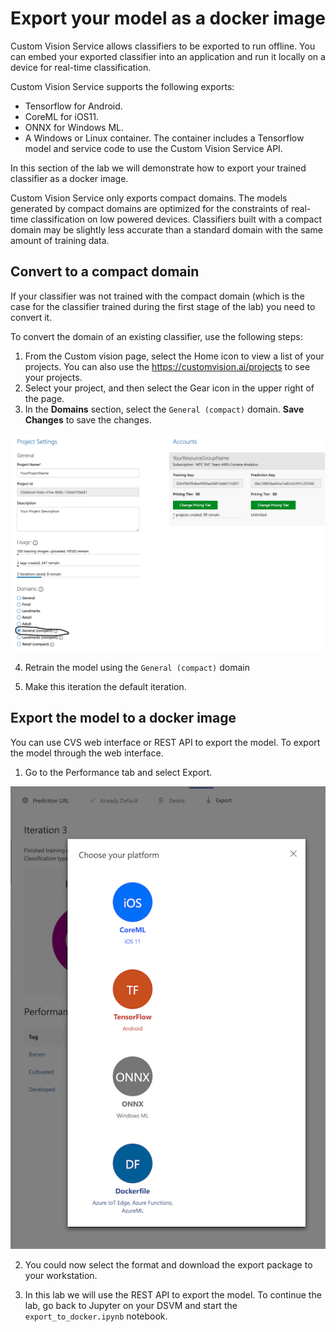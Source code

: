 # Export your model as a docker image
Custom Vision Service allows classifiers to be exported to run offline. You can embed your exported classifier into an application and run it locally on a device for real-time classification.

Custom Vision Service supports the following exports:

- Tensorflow for Android.
- CoreML for iOS11.
- ONNX for Windows ML.
- A Windows or Linux container. The container includes a Tensorflow model and service code to use the Custom Vision Service API.

In this section of the lab we will demonstrate how to export your trained classifier as a docker image.

Custom Vision Service only exports compact domains. The models generated by compact domains are optimized for the constraints of real-time classification on low powered devices. Classifiers built with a compact domain may be slightly less accurate than a standard domain with the same amount of training data.

## Convert to a compact domain

If your classifier was not trained with the compact domain (which is the case for the classifier trained during the first stage of the lab) you need to convert it.

To convert the domain of an existing classifier, use the following steps:

1. From the Custom vision page, select the Home icon to view a list of your projects. You can also use the https://customvision.ai/projects to see your projects.
2. Select your project, and then select the Gear icon in the upper right of the page.
3. In the **Domains** section, select the `General (compact)` domain. **Save Changes** to save the changes.

![Set compact domain](images/img14.PNG)

4. Retrain the model using the `General (compact)` domain

5. Make this iteration the default iteration.



## Export the model to a docker image
You can use CVS web interface or REST API to export the model. To export the model through the web interface.

1. Go to the Performance tab and select Export.

![Export](images/export_to_docker.png)

2. You could now select the format and download the export package to your workstation.

3. In this lab we will use the REST API to export the model. To continue the lab, go back to Jupyter on your DSVM and start  the `export_to_docker.ipynb` notebook.


 

